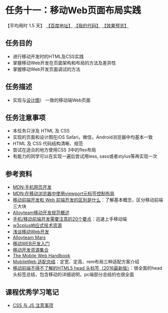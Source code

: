 # 任务十一：移动Web页面布局实践
【平均用时 1.5 天】
[【百度地址】](http://ife.baidu.com/course/detail/id/116)
[【我的代码】](https://github.com/baoyuzhang/IFE2017/tree/master/IFE_xiaowei/IFE_xiaowei_task11)
[【效果预览】](https://baoyuzhang.github.io/IFE2017/IFE_xiaowei/IFE_xiaowei_task11/IFE_xiaowei_task11.html)

## 任务目的
- 进行移动开发时的HTML及CSS实践
- 掌握移动Web开发在页面架构和布局的方法及差异性
- 掌握移动Web开发页面调试的方法

## 任务描述
- 实现与[设计图](task_1_11_1.jpg)） 一致的移动端Web页面

## 任务注意事项
- 本任务只涉及 HTML 及 CSS
- 实现的页面和设计图在iOS Safari，微信，Android浏览器中均基本一致
- HTML 及 CSS 代码结构清晰、规范
- 尝试在适合的地方使用CSS 3中的flex布局
- 有能力的同学可以在实现一遍后尝试用less, sass或者stylus等再实现一次

## 参考资料
- [MDN:手机网页开发](https://developer.mozilla.org/zh-CN/docs/Web/Guide/Mobile)
- [MDN:在移动浏览器中使用viewport元标签控制布局](https://developer.mozilla.org/zh-CN/docs/Mobile/Viewport_meta_tag)
- [移动前端开发和 Web 前端开发的区别是什么](https://www.zhihu.com/question/20269059)：了解基本概念，区分移动前端三大块
- [Alloyteam移动开发规范概述](http://alloyteam.github.io/Spirit/modules/Standard/)
- [手机/移动前端开发需要注意的20个要点](http://sentsin.com/web/54.html)：迅速上手移动端
- [w3cplus响应式技术资源](http://www.w3cplus.com/responsive)
- [浅谈移动Web开发](http://kb.cnblogs.com/page/508655/)
- [Alloyteam Mars](https://github.com/AlloyTeam/Mars)
- [移动WEB开发入门](http://junmer.github.io/mobile-dev-get-started/#/)
- [移动开发资源集合](https://github.com/jtyjty99999/mobileTech)
- [The Mobile Web Handbook](https://quirksmode.org/mobilewebhandbook/)
- [MobileWeb 适配总结](https://www.w3ctech.com/topic/979)：定宽、定高、rem布局三种适配方案介绍
- [移动前端不得不了解的HTML5 head 头标签（2016最新版）](http://www.css88.com/archives/6410)：很全面的head头标签总结，包含移动的详细说明，pc端部分总结的也很全面

## 课程优秀学习笔记
- [CSS 与 JS 注意事项](http://ife.baidu.com/note/detail/id/1097)
